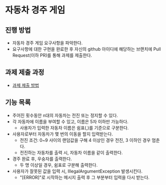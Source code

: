 # 자동차 경주 게임
## 진행 방법
* 자동차 경주 게임 요구사항을 파악한다.
* 요구사항에 대한 구현을 완료한 후 자신의 github 아이디에 해당하는 브랜치에 Pull Request(이하 PR)를 통해 과제를 제출한다.

## 과제 제출 과정
* [과제 제출 방법](https://github.com/next-step/nextstep-docs/tree/master/precourse)

## 기능 목록
* 주어진 횟수동안 n대의 자동차는 전진 또는 정지할 수 있다.
* 각 자동차에 이름을 부여할 수 있고, 이름은 5자 이하만 가능하다.
  - 사용자가 입력한 자동차 이름은 쉼표(,)를 기준으로 구분한다.
* 사용자로부터 자동차가 몇 번의 이동을 할지 입력받는다.
  - 전진 조건: 0~9 사이의 랜덤값을 구해 4 이상인 경우 전진, 3 이하인 경우 멈춘다.
  - 전진하는 자동차를 출력 시, 자동차 이름을 같이 출력한다.
* 경주 완료 후, 우숭자를 출력한다.  
  - 두 명 이상일 경우, 쉼표로 구분해 출력한다.
* 사용자가 잘못된 값을 입력 시, IllegalArgumentException 발생시킨다.
  - "[ERROR]"로 시작하는 메시지 출력 후 그 부분부터 입력을 다시 받는다.